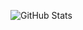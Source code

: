 <p align="center">
  <img align="left" alt="GitHub Stats" src="https://github-readme-stats.vercel.app/api?username=Bcof1&show_icons=true&include_all_commits=true&theme=tokyonight" />
</p>
